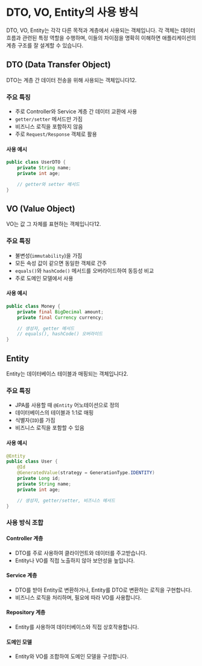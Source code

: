 # DTO, VO, Entity의 사용 방식

DTO, VO, Entity는 각각 다른 목적과 계층에서 사용되는 객체입니다.
각 객체는 데이터 흐름과 관련된 특정 역할을 수행하며, 이들의 차이점을 명확히 이해하면 애플리케이션의 계층 구조를 잘 설계할 수 있습니다.

## DTO (Data Transfer Object)

DTO는 계층 간 데이터 전송을 위해 사용되는 객체입니다12.

### 주요 특징

- 주로 Controller와 Service 계층 간 데이터 교환에 사용
- `getter/setter` 메서드만 가짐
- 비즈니스 로직을 포함하지 않음
- 주로 `Request/Response` 객체로 활용

#### 사용 예시

```java
public class UserDTO {
    private String name;
    private int age;

    // getter와 setter 메서드
}
```

## VO (Value Object)

VO는 값 그 자체를 표현하는 객체입니다12.

### 주요 특징

- 불변성(`immutability`)을 가짐
- 모든 속성 값이 같으면 동일한 객체로 간주
- `equals()`와 `hashCode()` 메서드를 오버라이드하여 동등성 비교
- 주로 도메인 모델에서 사용

#### 사용 예시

```java
public class Money {
    private final BigDecimal amount;
    private final Currency currency;

    // 생성자, getter 메서드
    // equals(), hashCode() 오버라이드
}
```

## Entity

Entity는 데이터베이스 테이블과 매핑되는 객체입니다2.

### 주요 특징

- JPA를 사용할 때 `@Entity` 어노테이션으로 정의
- 데이터베이스의 테이블과 1:1로 매핑
- 식별자(`ID`)를 가짐
- 비즈니스 로직을 포함할 수 있음

#### 사용 예시

```java
@Entity
public class User {
    @Id
    @GeneratedValue(strategy = GenerationType.IDENTITY)
    private Long id;
    private String name;
    private int age;

    // 생성자, getter/setter, 비즈니스 메서드
}
```

### 사용 방식 조합

#### Controller 계층

- DTO를 주로 사용하여 클라이언트와 데이터를 주고받습니다.
- Entity나 VO를 직접 노출하지 않아 보안성을 높입니다.

#### Service 계층

- DTO를 받아 Entity로 변환하거나, Entity를 DTO로 변환하는 로직을 구현합니다.
- 비즈니스 로직을 처리하며, 필요에 따라 VO를 사용합니다.

#### Repository 계층

- Entity를 사용하여 데이터베이스와 직접 상호작용합니다.

#### 도메인 모델

- Entity와 VO를 조합하여 도메인 모델을 구성합니다.
